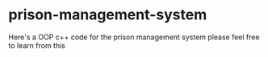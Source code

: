 # prison-management-system
Here's a OOP c++ code for the prison management system please feel free to learn from this
